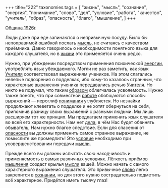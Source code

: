 +++
title="222"
taxonomies.tags = [
 "жизнь",
 "мысль",
 "сознание",
 "энергия",
 "понимание",
 "слово",
 "дел",
 "условие",
 "работа",
 "качество",
 "учитель",
 "образ",
 "опасность",
 "благо",
 "мышление",
]
+++

[Община 1926г](/agni/1926)

Люди даже при еде запинаются о непривычную посуду. Было бы непоправимой ошибкой послать [мысль](/tags/мысль), не считаясь с качеством приёмника. Давно говорилось о необходимости понятного языка для каждого слушателя, но в [жизни](/tags/жизнь) это применяется очень редко.   

Нужно, при убеждении посредством применения психической [энергии](/tags/энергия), употреблять язык убеждаемого. Могли не раз заметить, как язык [Учителя](/tags/учитель) соответствовал выражениям учеников. На этом слагались нелепые подозрения о подделках, ибо кому-то казалось странным, что характерные выражения ученика передавались речью [Учителя](/tags/учитель). Но никто не подумал, что таким [образом](/tags/образ) облегчалась усвояемость. Нужно также понять, что при совместной [работе](/tags/работа) обобщаются способы выражений — иероглиф [понимания](/tags/понимание) углубляется. Но незнайки продолжают клеветать о подделке и не хотят обернуться на себя, припомнив разницу своих выражений с разными людьми. Мы лишь расширяем тот же принцип. Мы предлагаем применить язык слушателя во всей его характерности. Нам нет [дела](/tags/дел), в чём Нас будет обвинять обыватель, Нам нужно благое следствие. Если для спасения от [опасности](/tags/опасность) вы должны применить самое странное выражение, не помыслите же промедлить! Это [условие](/tags/условие) необходимо при усовершенствовании передачи [мысли](/tags/мысль).   

Прежде всего вы должны испытать свою находчивость и применяемость в самых различных условиях. Лёгкость приёмов [мышления](/tags/мышление) создаст крылья [мысли](/tags/мысль) вашей. Можно начать с самого характерного выражения слушателя. Это привычное [слово](/tags/слово) легко закрепится в [сознании](/tags/сознание), но для этого нужно сострадательно подметить всё характерное. Придётся иметь тысячу глаз!   

